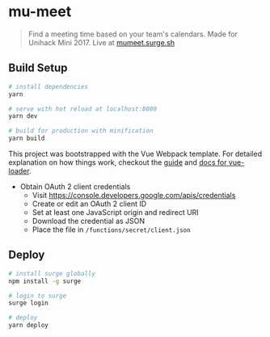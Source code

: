 # mu-meet

> Find a meeting time based on your team's calendars. Made for Unihack Mini 2017. Live at [mumeet.surge.sh](mumeet.surge.sh)

## Build Setup

``` bash
# install dependencies
yarn

# serve with hot reload at localhost:8080
yarn dev

# build for production with minification
yarn build
```
This project was bootstrapped with the Vue Webpack template. For detailed explanation on how things work, checkout the [guide](http://vuejs-templates.github.io/webpack/) and [docs for vue-loader](http://vuejs.github.io/vue-loader).

- Obtain OAuth 2 client credentials
  - Visit https://console.developers.google.com/apis/credentials
  - Create or edit an OAuth 2 client ID
  - Set at least one JavaScript origin and redirect URI
  - Download the credential as JSON
  - Place the file in `/functions/secret/client.json`

## Deploy

```bash
# install surge globally
npm install -g surge

# login to surge
surge login

# deploy
yarn deploy
```
